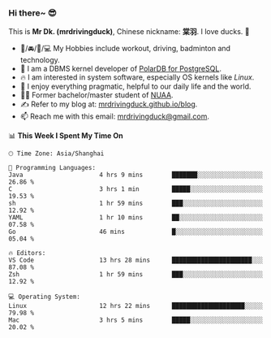 ### Hi there~ 😎

This is **Mr Dk. (mrdrivingduck)**, Chinese nickname: **棠羽**. I love ducks. 🦆

- 💪/🚘/🏸/💻 My Hobbies include workout, driving, badminton and technology.
- 🍊 I am a DBMS kernel developer of [PolarDB for PostgreSQL](https://github.com/ApsaraDB/PolarDB-for-PostgreSQL).
- 🔥 I am interested in system software, especially OS kernels like *Linux*.
- 🔧 I enjoy everything pragmatic, helpful to our daily life and the world.
- 👨‍🎓 Former bachelor/master student of [NUAA](https://en.wikipedia.org/wiki/Nanjing_University_of_Aeronautics_and_Astronautics).
- ✍ Refer to my blog at: [mrdrivingduck.github.io/blog](https://mrdrivingduck.github.io/blog/).
- 📫 Reach me with this email: [mrdrivingduck@gmail.com](mailto:mrdrivingduck@gmail.com).

<!--START_SECTION:waka-->
📊 **This Week I Spent My Time On** 

```text
🕑︎ Time Zone: Asia/Shanghai

💬 Programming Languages: 
Java                     4 hrs 9 mins        ███████░░░░░░░░░░░░░░░░░░   26.86 % 
C                        3 hrs 1 min         █████░░░░░░░░░░░░░░░░░░░░   19.53 % 
sh                       1 hr 59 mins        ███░░░░░░░░░░░░░░░░░░░░░░   12.92 % 
YAML                     1 hr 10 mins        ██░░░░░░░░░░░░░░░░░░░░░░░   07.58 % 
Go                       46 mins             █░░░░░░░░░░░░░░░░░░░░░░░░   05.04 % 

🔥 Editors: 
VS Code                  13 hrs 28 mins      ██████████████████████░░░   87.08 % 
Zsh                      1 hr 59 mins        ███░░░░░░░░░░░░░░░░░░░░░░   12.92 % 

💻 Operating System: 
Linux                    12 hrs 22 mins      ████████████████████░░░░░   79.98 % 
Mac                      3 hrs 5 mins        █████░░░░░░░░░░░░░░░░░░░░   20.02 % 
```


<!--END_SECTION:waka-->

<!-- ![Mr Dk.'s GitHub Stats](https://github-readme-stats.vercel.app/api?username=mrdrivingduck&count_private&show_icons=true&theme=buefy) -->

<!-- ![Most Used Languages](https://github-readme-stats.vercel.app/api/top-langs/?username=mrdrivingduck&exclude_repo=mips32-CPU,snort-tcp-socket&theme=buefy&layout=compact&langs_count=10) -->


<!--
**mrdrivingduck/mrdrivingduck** is a ✨ _special_ ✨ repository because its `README.md` (this file) appears on your GitHub profile.

Here are some ideas to get you started:

- 🔭 I’m currently working on ...
- 🌱 I’m currently learning ...
- 👯 I’m looking to collaborate on ...
- 🤔 I’m looking for help with ...
- 💬 Ask me about ...
- 📫 How to reach me: ...
- 😄 Pronouns: ...
- ⚡ Fun fact: ...
-->
